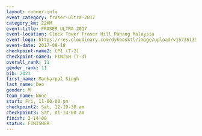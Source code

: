 ```yaml
---
layout: runner-info 
event_category: fraser-ultra-2017 
category_km: 22KM 
event-title: FRASER ULTRA 2017 
event-location: Clock Tower Fraser Hill Pahang Malaysia 
event-logo: https://res.cloudinary.com/dykbosktl/image/upload/v1573613535/Logo/logo_mfst7w.jpg 
event-date: 2017-08-19 
checkpoint-name2: CP1 (T-2) 
checkpoint-name3: FINISH (T-3) 
overall_rank: 11
gender_rank: 11
bib: 2023
first_name: Mankarpal Singh
last_name: Deo
gender: M
team_name: None
start: Fri, 11-00-00 pm
checkpoint2: Sat, 12-19-30 am
checkpoint3: Sat, 01-14-00 am
finish: 2-14-00
status: FINISHER
---
```


